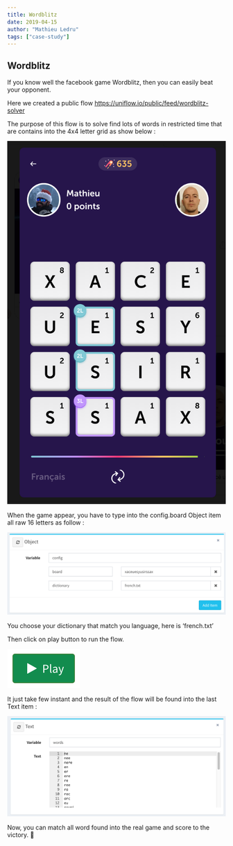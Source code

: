 ```yaml
---
title: Wordblitz
date: 2019-04-15
author: "Mathieu Ledru"
tags: ["case-study"]
---
```


## Wordblitz

If you know well the facebook game Wordblitz, then you can easily beat your opponent.

Here we created a public flow https://uniflow.io/public/feed/wordblitz-solver

The purpose of this flow is to solve find lots of words in restricted time that are contains into the 4x4 letter grid as show below :

![wordblitz](images/wordblitz.png)

When the game appear, you have to type into the config.board Object item all raw 16 letters as follow :

![config](images/config.png)

You choose your dictionary that match you language, here is ‘french.txt’

Then click on play button to run the flow.

![play](images/play.png)

It just take few instant and the result of the flow will be found into the last Text item :

![result](images/result.png)

Now, you can match all word found into the real game and score to the victory. 🎉

